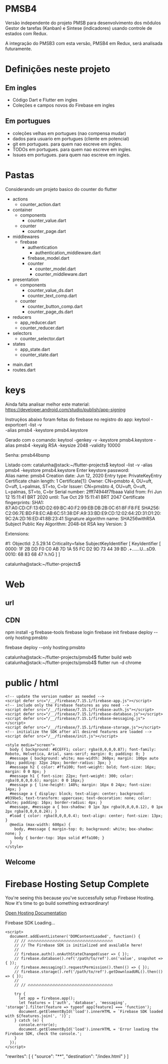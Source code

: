 # PMSB4

Versão independente do projeto PMSB para desenvolvimento dos môdulos Gestor de tarefas (Kanban) e Sintese (indicadores) usando controle de estados com Redux.

A integração do PMSB3 com esta versão, PMSB4 em Redux, será analisada futuramente.

# Definições neste projeto

## Em ingles
* Código Dart e Flutter em ingles
* Coleções e campos novos do Firebase em ingles

## Em portugues
* coleções velhas em portugues (nao compensa mudar)
* dados para usuario em portugues (cliente em potencial)
* git em portugues. para quem nao escreve em ingles.
* TODOs em portugues. para quem nao escreve em ingles.
* Issues em portugues. para quem nao escreve em ingles.

# Pastas
Considerando um projeto basico do counter do flutter

+ actions
	- counter_action.dart
+ container
	+ components
		- counter_value.dart
	+ counter
		- counter_page.dart
+ middlewares
	+ firebase
		+ authentication
			- authentication_middleware.dart
		- firebase_model.dart
		+ counter
			- counter_model.dart
			- counter_middleware.dart
+ presentation
	+ components
		- counter_value_ds.dart
		- counter_text_comp.dart
	+ counter
		- counter_button_comp.dart
		- counter_page_ds.dart
+ reducers
	- app_reducer.dart
	- counter_reducer.dart
+ selectors
	- counter_selector.dart
+ states
	- app_state.dart
	- counter_state.dart
- main.dart
- routes.dart


# keys
Ainda falta analisar melhor este material: https://developer.android.com/studio/publish/app-signing

Instruçẽos abaixo foram feitas do firebase no registro do app:
keytool -exportcert -list -v \
-alias pmsb4 -keystore pmsb4.keystore

Gerado com o comando:
keytool -genkey -v -keystore pmsb4.keystore -alias pmsb4 -keyalg RSA -keysize 2048 -validity 10000

Senha: pmsb44bsmp

Listado com:
catalunha@stack:~/flutter-projects$ keytool -list -v -alias pmsb4 -keystore pmsb4.keystore 
Enter keystore password:  
Alias name: pmsb4
Creation date: Jun 12, 2020
Entry type: PrivateKeyEntry
Certificate chain length: 1
Certificate[1]:
Owner: CN=pmsbto 4, OU=uft, O=uft, L=palmas, ST=to, C=br
Issuer: CN=pmsbto 4, OU=uft, O=uft, L=palmas, ST=to, C=br
Serial number: 2fff74944f7fbaaa
Valid from: Fri Jun 12 15:11:41 BRT 2020 until: Tue Oct 29 15:11:41 BRT 2047
Certificate fingerprints:
	 SHA1: 87:A0:CD:CF:13:6D:D2:69:BC:40:F2:99:EB:DB:2B:0C:61:8F:F8:FE
	 SHA256: C2:06:7E:BD:F8:EC:AB:6C:51:38:DF:A9:33:BD:E9:CD:12:02:64:2D:31:D1:20:9C:2A:2D:16:ED:41:8B:23:41
Signature algorithm name: SHA256withRSA
Subject Public Key Algorithm: 2048-bit RSA key
Version: 3

Extensions: 

#1: ObjectId: 2.5.29.14 Criticality=false
SubjectKeyIdentifier [
KeyIdentifier [
0000: 1F 2B DD F0 C0 AB 7D 1A   55 FC D2 9D 73 44 39 BD  .+......U...sD9.
0010: 68 83 68 47                                        h.hG
]
]

catalunha@stack:~/flutter-projects$ 


# Web

## url
<!-- The core Firebase JS SDK is always required and must be listed first -->
<script src="/__/firebase/7.15.1/firebase-app.js"></script>

<!-- TODO: Add SDKs for Firebase products that you want to use
     https://firebase.google.com/docs/web/setup#available-libraries -->

<!-- Initialize Firebase -->
<script src="/__/firebase/init.js"></script>


## CDN
<body>
  <!-- Insert these scripts at the bottom of the HTML, but before you use any Firebase services -->

  <!-- Firebase App (the core Firebase SDK) is always required and must be listed first -->
  <script src="https://www.gstatic.com/firebasejs/6.2.0/firebase-app.js"></script>

  <!-- Add Firebase products that you want to use -->
  <script src="https://www.gstatic.com/firebasejs/6.2.0/firebase-auth.js"></script>
  <script src="https://www.gstatic.com/firebasejs/6.2.0/firebase-firestore.js"></script>
</body>

npm install -g firebase-tools
firebase login
firebase init
firebase deploy --only hosting:pmsbto

firebase deploy --only hosting:pmsbto

catalunha@stack:~/flutter-projects/pmsb4$ flutter build web
catalunha@stack:~/flutter-projects/pmsb4$ flutter run -d chrome



# public / html
<!DOCTYPE html>
<html>
  <head>
    <meta charset="utf-8">
    <meta name="viewport" content="width=device-width, initial-scale=1">
    <title>Welcome to Firebase Hosting</title>

    <!-- update the version number as needed -->
    <script defer src="/__/firebase/7.15.1/firebase-app.js"></script>
    <!-- include only the Firebase features as you need -->
    <script defer src="/__/firebase/7.15.1/firebase-auth.js"></script>
    <script defer src="/__/firebase/7.15.1/firebase-database.js"></script>
    <script defer src="/__/firebase/7.15.1/firebase-messaging.js"></script>
    <script defer src="/__/firebase/7.15.1/firebase-storage.js"></script>
    <!-- initialize the SDK after all desired features are loaded -->
    <script defer src="/__/firebase/init.js"></script>

    <style media="screen">
      body { background: #ECEFF1; color: rgba(0,0,0,0.87); font-family: Roboto, Helvetica, Arial, sans-serif; margin: 0; padding: 0; }
      #message { background: white; max-width: 360px; margin: 100px auto 16px; padding: 32px 24px; border-radius: 3px; }
      #message h2 { color: #ffa100; font-weight: bold; font-size: 16px; margin: 0 0 8px; }
      #message h1 { font-size: 22px; font-weight: 300; color: rgba(0,0,0,0.6); margin: 0 0 16px;}
      #message p { line-height: 140%; margin: 16px 0 24px; font-size: 14px; }
      #message a { display: block; text-align: center; background: #039be5; text-transform: uppercase; text-decoration: none; color: white; padding: 16px; border-radius: 4px; }
      #message, #message a { box-shadow: 0 1px 3px rgba(0,0,0,0.12), 0 1px 2px rgba(0,0,0,0.24); }
      #load { color: rgba(0,0,0,0.4); text-align: center; font-size: 13px; }
      @media (max-width: 600px) {
        body, #message { margin-top: 0; background: white; box-shadow: none; }
        body { border-top: 16px solid #ffa100; }
      }
    </style>
  </head>
  <body>
    <div id="message">
      <h2>Welcome</h2>
      <h1>Firebase Hosting Setup Complete</h1>
      <p>You're seeing this because you've successfully setup Firebase Hosting. Now it's time to go build something extraordinary!</p>
      <a target="_blank" href="https://firebase.google.com/docs/hosting/">Open Hosting Documentation</a>
    </div>
    <p id="load">Firebase SDK Loading&hellip;</p>

    <script>
      document.addEventListener('DOMContentLoaded', function() {
        // // 🔥🔥🔥🔥🔥🔥🔥🔥🔥🔥🔥🔥🔥🔥🔥🔥🔥🔥🔥🔥🔥🔥🔥🔥🔥🔥🔥🔥🔥🔥🔥
        // // The Firebase SDK is initialized and available here!
        //
        // firebase.auth().onAuthStateChanged(user => { });
        // firebase.database().ref('/path/to/ref').on('value', snapshot => { });
        // firebase.messaging().requestPermission().then(() => { });
        // firebase.storage().ref('/path/to/ref').getDownloadURL().then(() => { });
        //
        // // 🔥🔥🔥🔥🔥🔥🔥🔥🔥🔥🔥🔥🔥🔥🔥🔥🔥🔥🔥🔥🔥🔥🔥🔥🔥🔥🔥🔥🔥🔥🔥

        try {
          let app = firebase.app();
          let features = ['auth', 'database', 'messaging', 'storage'].filter(feature => typeof app[feature] === 'function');
          document.getElementById('load').innerHTML = `Firebase SDK loaded with ${features.join(', ')}`;
        } catch (e) {
          console.error(e);
          document.getElementById('load').innerHTML = 'Error loading the Firebase SDK, check the console.';
        }
      });
    </script>
  </body>
</html>
    "rewrites": [
      {
        "source": "**",
        "destination": "/index.html"
      }
    ]